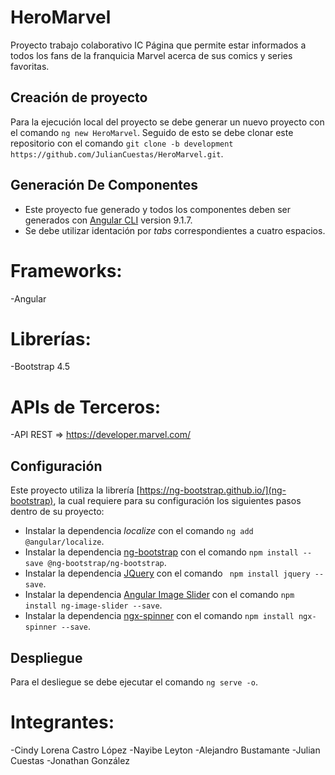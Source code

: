# HeroMarvel
Proyecto trabajo colaborativo IC
Página que permite estar informados a todos los fans de la franquicia Marvel acerca de sus comics y series favoritas.

## Creación de proyecto

Para la ejecución local del proyecto se debe generar un nuevo proyecto con el comando ``` ng new HeroMarvel ```. 
Seguido de esto se debe clonar este repositorio con el comando ``` git clone -b development https://github.com/JulianCuestas/HeroMarvel.git ```.

## Generación De Componentes

* Este proyecto fue generado y todos los componentes deben ser generados con [Angular CLI](https://github.com/angular/angular-cli) version 9.1.7.
* Se debe utilizar identación por *tabs* correspondientes a cuatro espacios.

# Frameworks:
-Angular

# Librerías:
-Bootstrap 4.5

# APIs de Terceros:
-API REST => https://developer.marvel.com/

## Configuración

Este proyecto utiliza la librería [https://ng-bootstrap.github.io/](ng-bootstrap), la cual requiere para su configuración los siguientes pasos dentro de su proyecto:
* Instalar la dependencia *localize* con el comando ``` ng add @angular/localize ```.
* Instalar la dependencia [ng-bootstrap](https://ng-bootstrap.github.io/) con el comando ``` npm install --save @ng-bootstrap/ng-bootstrap ```.
* Instalar la dependencia [JQuery](https://www.npmjs.com/package/jquery) con el comando ``` npm install jquery --save```.
* Instalar la dependencia [Angular Image Slider](https://www.npmjs.com/package/ng-image-slider) con el comando ``` npm install ng-image-slider --save ```.
* Instalar la dependencia [ngx-spinner](https://www.npmjs.com/package/ngx-spinner) con el comando ``` npm install ngx-spinner --save ```.

## Despliegue

Para el desliegue se debe ejecutar el comando ``` ng serve -o ```.

# Integrantes:
-Cindy Lorena Castro López
-Nayibe Leyton
-Alejandro Bustamante
-Julian Cuestas
-Jonathan González
